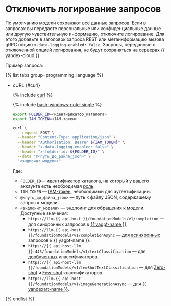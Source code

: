 # Отключить логирование запросов

По умолчанию модели сохраняют все данные запросов. Если в запросах вы передаете персональные или конфиденциальные данные или другую чувствительную информацию, отключите логирование. Для этого добавьте в заголовок запроса REST или метаинформацию вызова gRPC опцию `x-data-logging-enabled: false`. Запросы, переданные с отключенной опцией логирования, не будут сохраняться на серверах {{ yandex-cloud }}.

Пример запроса:

{% list tabs group=programming_language %}

- cURL {#curl}

  {% include [curl](../../_includes/curl.md) %}
  
  {% include [bash-windows-note-single](../../_includes/translate/bash-windows-note-single.md) %}

  ```bash
  export FOLDER_ID=<идентификатор_каталога>
  export IAM_TOKEN=<IAM-токен>

  curl \
    --request POST \
    --header "Content-Type: application/json" \
    --header "Authorization: Bearer ${IAM_TOKEN}" \
    --header "x-data-logging-enabled: false" \
    --header "x-folder-id: ${FOLDER_ID}" \
    --data "@<путь_до_файла_json>" \
    "<эндпоинт_модели>"
  ```

  Где:

  * `FOLDER_ID`— идентификатор каталога, на который у вашего аккаунта есть необходимая [роль](../security/index.md).
  * `IAM_TOKEN` — [IAM-токен](../../iam/operations/iam-token/create.md), необходимый для аутентификации.
  * `@<путь_до_файла_json>` — путь к файлу JSON, содержащему запрос к модели.
  * `<эндпоинт_модели>` — эндпоинт для обращения к модели. Доступные значения:
    * `https://llm.{{ api-host }}/foundationModels/v1/completion` — для синхронных запросов к [{{ yagpt-name }}](../concepts/yandexgpt/index.md).
    * `https://llm.{{ api-host }}/foundationModels/v1/completionAsync` — для [асинхронных](./yandexgpt/async-request.md) запросов к {{ yagpt-name }}.
    * `https://{{ api-host-llm }}:443/foundationModels/v1/textClassification` — для [дообученных](../concepts/classifier/index.md#trainable) классификаторов.
    * `https://{{ api-host-llm }}/foundationModels/v1/fewShotTextClassification` — для [Zero-shot](../concepts/classifier/index.md#zero-shot) и [Few-shot](../concepts/classifier/index.md#few-shot) классификаторов.
    * `https://llm.{{ api-host }}/foundationModels/v1/imageGenerationAsync` — для [{{ yandexart-name }}](../concepts/yandexart/index.md).

{% endlist %}